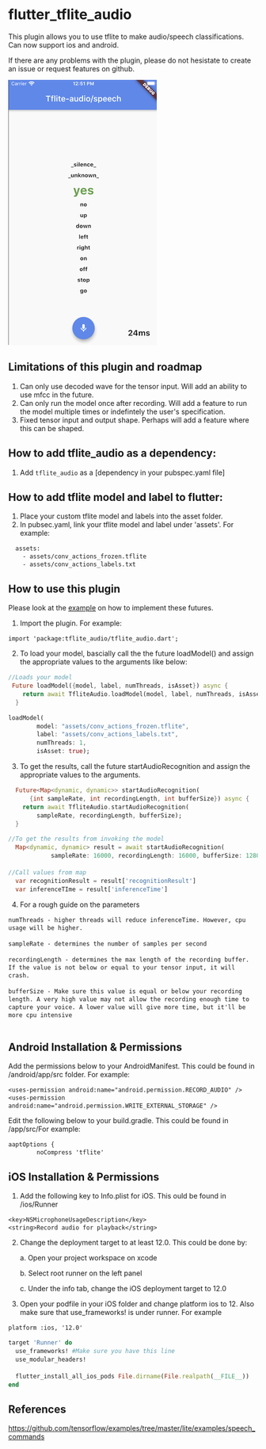 # flutter_tflite_audio

This plugin allows you to use tflite to make audio/speech classifications. Can now support ios and android. 

If there are any problems with the plugin, please do not hesistate to create an issue or request features on github.

![](audio_recognition_example.jpg)


## Limitations of this plugin and roadmap

1. Can only use decoded wave for the tensor input. Will add an ability to use mfcc in the future.
2. Can only run the model once after recording. Will add a feature to run the model multiple times or indefintely the user's specification.
3. Fixed tensor input and output shape. Perhaps will add a feature where this can be shaped. 

## How to add tflite_audio as a dependency:
1. Add `tflite_audio` as a [dependency in your pubspec.yaml file]


## How to add tflite model and label to flutter:
1. Place your custom tflite model and labels into the asset folder. 
2. In pubsec.yaml, link your tflite model and label under 'assets'. For example:

```
  assets:
    - assets/conv_actions_frozen.tflite
    - assets/conv_actions_labels.txt

```

## How to use this plugin
Please look at the [example](https://github.com/Caldarie/flutter_tflite_audio/tree/master/example) on how to implement these futures.


1. Import the plugin. For example:

```
import 'package:tflite_audio/tflite_audio.dart';
```


2. To load your model, bascially call the the future loadModel() and assign the appropriate values to the arguments like below:


```dart
//Loads your model
 Future loadModel({model, label, numThreads, isAsset}) async {
    return await TfliteAudio.loadModel(model, label, numThreads, isAsset);
  }
```

```dart
loadModel(
        model: "assets/conv_actions_frozen.tflite",
        label: "assets/conv_actions_labels.txt",
        numThreads: 1,
        isAsset: true);
```



3. To get the results, call the future startAudioRecognition and assign the appropriate values to the arguments. 

```dart
  Future<Map<dynamic, dynamic>> startAudioRecognition(
      {int sampleRate, int recordingLength, int bufferSize}) async {
    return await TfliteAudio.startAudioRecognition(
        sampleRate, recordingLength, bufferSize);
  }

```

```dart
//To get the results from invoking the model
  Map<dynamic, dynamic> result = await startAudioRecognition(
            sampleRate: 16000, recordingLength: 16000, bufferSize: 1280);

//Call values from map
  var recognitionResult = result['recognitionResult'] 
  var inferenceTIme = result['inferenceTime']
```

4. For a rough guide on the parameters

```
numThreads - higher threads will reduce inferenceTime. However, cpu usage will be higher.

sampleRate - determines the number of samples per second

recordingLength - determines the max length of the recording buffer. If the value is not below or equal to your tensor input, it will crash.

bufferSize - Make sure this value is equal or below your recording length. A very high value may not allow the recording enough time to capture your voice. A lower value will give more time, but it'll be more cpu intensive
    
```    

## Android Installation & Permissions
Add the permissions below to your AndroidManifest. This could be found in  <YourApp>/android/app/src folder. For example:

```
<uses-permission android:name="android.permission.RECORD_AUDIO" />
<uses-permission android:name="android.permission.WRITE_EXTERNAL_STORAGE" />
```

Edit the following below to your build.gradle. This could be found in <YourApp>/app/src/For example:

```
aaptOptions {
        noCompress 'tflite'
```

## iOS Installation & Permissions
1. Add the following key to Info.plist for iOS. This ould be found in <YourApp>/ios/Runner
```
<key>NSMicrophoneUsageDescription</key>
<string>Record audio for playback</string>
```

2. Change the deployment target to at least 12.0. This could be done by:

    a. Open your project workspace on xcode
  
    b. Select root runner on the left panel
  
    c. Under the info tab, change the iOS deployment target to 12.0
    

3. Open your podfile in your iOS folder and change platform ios to 12. Also make sure that use_frameworks! is under runner. For example

```
platform :ios, '12.0'
```

```ruby
target 'Runner' do
  use_frameworks! #Make sure you have this line
  use_modular_headers!

  flutter_install_all_ios_pods File.dirname(File.realpath(__FILE__))
end
```

## References

https://github.com/tensorflow/examples/tree/master/lite/examples/speech_commands
